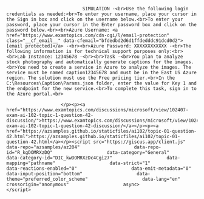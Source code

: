<p class="card-text">
							
								SIMULATION -<br>Use the following login credentials as needed:<br>To enter your username, place your cursor in the Sign in box and click on the username below.<br>To enter your password, place your cursor in the Enter password box and click on the password below.<br><br>Azure Username: <a href="https://www.examtopics.com/cdn-cgi/l/email-protection" class="__cf_email__" data-cfemail="bfdedbd2d6d1ffdedddc91dcd0d2">[email protected]</a> -<br><br>Azure Password: XXXXXXXXXXXX -<br>The following information is for technical support purposes only:<br><br>Lab Instance: 12345678 -<br><br>Task -<br>You plan to analyze stock photography and automatically generate captions for the images.<br>You need to create a service in Azure to analyze the images. The service must be named caption12345678 and must be in the East US Azure region. The solution must use the Free pricing tier.<br>In the C:\Resources\Caption\Params.json folder, enter the value for Key 1 and the endpoint for the new service.<br>To complete this task, sign in to the Azure portal.<br>
							
						</p><p><a href="https://www.examtopics.com/discussions/microsoft/view/102407-exam-ai-102-topic-1-question-42-discussion/">https://www.examtopics.com/discussions/microsoft/view/102407-exam-ai-102-topic-1-question-42-discussion/</a></p><p><a href="https://azsamples.github.io/staticfiles/ai102/topic-01-question-42.html">https://azsamples.github.io/staticfiles/ai102/topic-01-question-42.html</a></p><script src="https://giscus.app/client.js"                    data-repo="azsamples/az204"                    data-repo-id="R_kgDOMRXzDQ"                    data-category="General"                    data-category-id="DIC_kwDOMRXzDc4Cgi27"                    data-mapping="pathname"                    data-strict="1"                    data-reactions-enabled="0"                    data-emit-metadata="0"                    data-input-position="bottom"                    data-theme="preferred_color_scheme"                    data-lang="en"                    crossorigin="anonymous"                    async>                    </script>